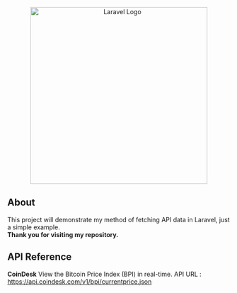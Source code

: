 <p align="center"><a href="https://laravel.com" target="_blank"><img src="https://raw.githubusercontent.com/laravel/art/master/logo-lockup/5%20SVG/2%20CMYK/1%20Full%20Color/laravel-logolockup-cmyk-red.svg" width="400" alt="Laravel Logo"></a></p>

## About
This project will demonstrate my method of fetching API data in Laravel, just a simple example.
<br>
<b>Thank you for visiting my repository.</b>

## API Reference
<b>CoinDesk</b>
View the Bitcoin Price Index (BPI) in real-time.
API URL : https://api.coindesk.com/v1/bpi/currentprice.json


